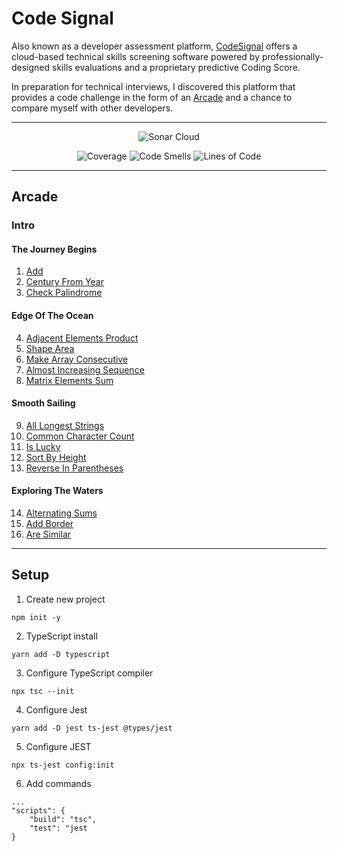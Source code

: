 # Code Signal

Also known as a developer assessment platform, [CodeSignal](https://codesignal.com/) offers a cloud-based technical skills screening software powered by professionally-designed skills evaluations and a proprietary predictive Coding Score.

In preparation for technical interviews, I discovered this platform that provides a code challenge in the form of an [Arcade](https://app.codesignal.com/arcade/) and a chance to compare myself with other developers. 

---

<p align="center">
    <img src="https://sonarcloud.io/images/project_badges/sonarcloud-white.svg" alt="Sonar Cloud">
</p>

<p align="center">
    <img src="https://sonarcloud.io/api/project_badges/measure?project=jakubjirous_code-signal&metric=coverage" alt="Coverage">
    <img src="https://sonarcloud.io/api/project_badges/measure?project=jakubjirous_code-signal&metric=code_smells" alt="Code Smells">    
    <img src="https://sonarcloud.io/api/project_badges/measure?project=jakubjirous_code-signal&metric=ncloc" alt="Lines of Code">
</p>

---

## Arcade

### Intro

#### The Journey Begins

1) [Add](/src/arcade/intro/01-add/INDEX.md)
2) [Century From Year](/src/arcade/intro/02-century-from-year/INDEX.md)
3) [Check Palindrome](/src/arcade/intro/03-check-palindrome/INDEX.md)

#### Edge Of The Ocean

4) [Adjacent Elements Product](/src/arcade/intro/04-adjacent-elements-product/INDEX.md)
5) [Shape Area](/src/arcade/intro/05-shape-area/INDEX.md)
6) [Make Array Consecutive](/src/arcade/intro/06-make-array-consecutive/INDEX.md)
7) [Almost Increasing Sequence](/src/arcade/intro/07-almost-increasing-sequence/INDEX.md)
8) [Matrix Elements Sum](/src/arcade/intro/08-matrix-elements-sum/INDEX.md)

#### Smooth Sailing

9) [All Longest Strings](/src/arcade/intro/09-all-longest-strings/INDEX.md)
10) [Common Character Count](/src/arcade/intro/10-common-character-count/INDEX.md)
11) [Is Lucky](/src/arcade/intro/11-is-lucky/INDEX.md)
12) [Sort By Height](/src/arcade/intro/12-sort-by-height/INDEX.md)
13) [Reverse In Parentheses](/src/arcade/intro/13-reverse-in-parentheses/INDEX.md)

#### Exploring The Waters
 
14) [Alternating Sums](/src/arcade/intro/14-alternating-sums/INDEX.md)
15) [Add Border](/src/arcade/intro/15-add-border/INDEX.md)
16) [Are Similar](/src/arcade/intro/16-are-similar/INDEX.md)

---

## Setup

1) Create new project

```
npm init -y
```

2) TypeScript install

```
yarn add -D typescript
```

3) Configure TypeScript compiler

```
npx tsc --init
```

4) Configure Jest

```
yarn add -D jest ts-jest @types/jest
```

5) Configure JEST

```
npx ts-jest config:init
```

6) Add commands

```
...
"scripts": {
    "build": "tsc",
    "test": "jest
}
